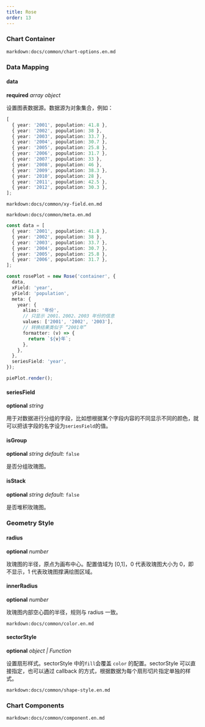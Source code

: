 ```yaml
---
title: Rose
order: 13
---
```


### Chart Container

`markdown:docs/common/chart-options.en.md`

### Data Mapping

#### data

<description>**required** _array object_</description>

设置图表数据源。数据源为对象集合，例如：

```ts
[
  { year: '2001', population: 41.8 },
  { year: '2002', population: 38 },
  { year: '2003', population: 33.7 },
  { year: '2004', population: 30.7 },
  { year: '2005', population: 25.8 },
  { year: '2006', population: 31.7 },
  { year: '2007', population: 33 },
  { year: '2008', population: 46 },
  { year: '2009', population: 38.3 },
  { year: '2010', population: 28 },
  { year: '2011', population: 42.5 },
  { year: '2012', population: 30.3 },
];
```

`markdown:docs/common/xy-field.en.md`

`markdown:docs/common/meta.en.md`

```ts
const data = [
  { year: '2001', population: 41.8 },
  { year: '2002', population: 38 },
  { year: '2003', population: 33.7 },
  { year: '2004', population: 30.7 },
  { year: '2005', population: 25.8 },
  { year: '2006', population: 31.7 },
];

const rosePlot = new Rose('container', {
  data,
  xField: 'year',
  yField: 'population',
  meta: {
    year: {
      alias: '年份',
      // 只显示 2001、2002、2003 年份的信息
      values: ['2001', '2002', '2003'],
      // 转换结果类似于 “2001年”
      formatter: (v) => {
        return `${v}年`;
      },
    },
  },
  seriesField: 'year',
});

piePlot.render();
```

#### seriesField 

<description>**optional** _string_</description>

用于对数据进行分组的字段，比如想根据某个字段内容的不同显示不同的颜色，就可以把该字段的名字设为`seriesField`的值。

#### isGroup

<description>**optional** _string_ _default:_ `false`</description>

是否分组玫瑰图。

#### isStack

<description>**optional** _string_ _default:_ `false`</description>

是否堆积玫瑰图。

### Geometry Style

#### radius 

<description>**optional** _number_</description>

玫瑰图的半径，原点为画布中心。配置值域为 [0,1]，0 代表玫瑰图大小为 0，即不显示，1 代表玫瑰图撑满绘图区域。

#### innerRadius 

<description>**optional** _number_</description>

玫瑰图内部空心圆的半径，规则与 radius 一致。

`markdown:docs/common/color.en.md`

#### sectorStyle 

<description>**optional** _object | Function_</description>

设置扇形样式。sectorStyle 中的`fill`会覆盖 `color` 的配置。sectorStyle 可以直接指定，也可以通过 callback 的方式，根据数据为每个扇形切片指定单独的样式。

`markdown:docs/common/shape-style.en.md`

### Chart Components

`markdown:docs/common/component.en.md`
